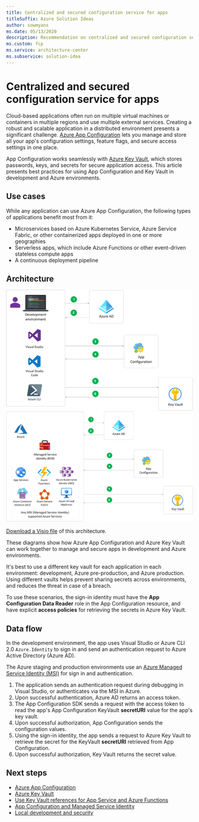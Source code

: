 ```yaml
---
title: Centralized and secured configuration service for apps
titleSuffix: Azure Solution Ideas
author: sowmyans
ms.date: 05/13/2020
description: Recommendation on centralized and secured configuration service for apps.
ms.custom: fcp
ms.service: architecture-center
ms.subservice: solution-idea
---
```

# Centralized and secured configuration service for apps

Cloud-based applications often run on multiple virtual machines or containers in multiple regions and use multiple external services. Creating a robust and scalable application in a distributed environment presents a significant challenge. [Azure App Configuration](https://docs.microsoft.com/azure/azure-app-configuration/overview) lets you manage and store all your app's configuration settings, feature flags, and secure access settings in one place.

App Configuration works seamlessly with [Azure Key Vault](https://azure.microsoft.com/services/key-vault/), which stores passwords, keys, and secrets for secure application access. This article presents best practices for using App Configuration and Key Vault in development and Azure environments.

## Use cases

While any application can use Azure App Configuration, the following types of applications benefit most from it:

- Microservices based on Azure Kubernetes Service, Azure Service Fabric, or other containerized apps deployed in one or more geographies
- Serverless apps, which include Azure Functions or other event-driven stateless compute apps
- A continuous deployment pipeline

## Architecture

![Development environment](../media/appconfig-development.png) ![Azure environment](../media/appconfig-azure.png)

[Download a Visio file](https://archcenter.blob.core.windows.net/cdn/AppConfig_Development.vsdx) of this architecture.

These diagrams show how Azure App Configuration and Azure Key Vault can work together to manage and secure apps in development and Azure environments. 

It's best to use a different key vault for each application in each environment: development, Azure pre-production, and Azure production. Using different vaults helps prevent sharing secrets across environments, and reduces the threat in case of a breach. 

To use these scenarios, the sign-in identity must have the **App Configuration Data Reader** role in the App Configuration resource, and have explicit **access policies** for retrieving the secrets in Azure Key Vault.

## Data flow

In the development environment, the app uses Visual Studio or Azure CLI 2.0 `Azure.Identity` to sign in and send an authentication request to Azure Active Directory (Azure AD). 

The Azure staging and production environments use an [Azure Managed Service Identity (MSI)](https://docs.microsoft.com/azure/active-directory/managed-identities-azure-resources/overview) for sign in and authentication.
   
1. The application sends an authentication request during debugging in Visual Studio, or authenticates via the MSI in Azure.
1. Upon successful authentication, Azure AD returns an access token.
1. The App Configuration SDK sends a request with the access token to read the app's App Configuration KeyVault **secretURI** value for the app's key vault. 
1. Upon successful authorization, App Configuration sends the configuration values. 
1. Using the sign-in identity, the app sends a request to Azure Key Vault to retrieve the secret for the KeyVault **secretURI** retrieved from App Configuration.
1. Upon successful authorization, Key Vault returns the secret value.

## Next steps

- [Azure App Configuration](https://docs.microsoft.com/azure/azure-app-configuration/)
- [Azure Key Vault](https://docs.microsoft.com/azure/key-vault/general/basic-concepts)
- [Use Key Vault references for App Service and Azure Functions](https://docs.microsoft.com/azure/app-service/app-service-key-vault-references)
- [App Configuration and Managed Service Identity](https://docs.microsoft.com/azure/azure-app-configuration/howto-integrate-azure-managed-service-identity?tabs=core2x)
- [Local development and security](https://docs.microsoft.com/aspnet/core/security/app-secrets?view=aspnetcore-3.1&tabs=windows)
